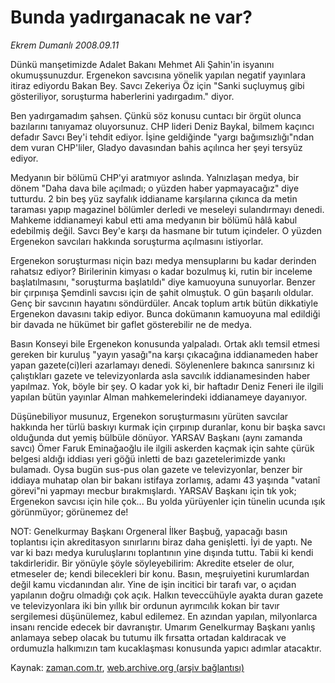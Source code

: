 # Bunda yadırganacak ne var?

*Ekrem Dumanlı 2008.09.11*

<tr><td class="metin" colspan="2" style="padding-top: 20px; padding-left: 5px; padding-right: 10px;">Dünkü manşetimizde Adalet Bakanı Mehmet Ali Şahin'in isyanını okumuşsunuzdur. Ergenekon savcısına yönelik yapılan negatif yayınlara itiraz ediyordu Bakan Bey. Savcı Zekeriya Öz için "Sanki suçluymuş gibi gösteriliyor, soruşturma haberlerini yadırgadım." diyor.</td></tr><tr><td class="metin" colspan="2" style="padding-top: 20px; padding-left: 5px; padding-right: 10px;"><p>Ben yadırgamadım şahsen. Çünkü söz konusu cuntacı bir örgüt olunca bazılarını tanıyamaz oluyorsunuz. CHP lideri Deniz Baykal, bilmem kaçıncı defadır Savcı Bey'i tehdit ediyor. İşine geldiğinde "yargı bağımsızlığı"ndan dem vuran CHP'liler, Gladyo davasından bahis açılınca her şeyi tersyüz ediyor. 
<p>Medyanın bir bölümü CHP'yi aratmıyor aslında. Yalnızlaşan medya, bir dönem "Daha dava bile açılmadı; o yüzden haber yapmayacağız" diye tutturdu. 2 bin beş yüz sayfalık iddianame karşılarına çıkınca da metin taraması yapıp magazinel bölümler derledi ve meseleyi sulandırmayı denedi. Mahkeme iddianameyi kabul etti ama medyanın bir bölümü hâlâ kabul edebilmiş değil. Savcı Bey'e karşı da hasmane bir tutum içindeler. O yüzden Ergenekon savcıları hakkında soruşturma açılmasını istiyorlar.
<p>Ergenekon soruşturması niçin bazı medya mensuplarını bu kadar derinden rahatsız ediyor? Birilerinin kimyası o kadar bozulmuş ki, rutin bir inceleme başlatılmasını, "soruşturma başlatıldı" diye kamuoyuna sunuyorlar. Benzer bir çırpınışa Şemdinli savcısı için de şahit olmuştuk. O gün başarılı oldular. Genç bir savcının hayatını söndürdüler. Ancak toplum artık bütün dikkatiyle Ergenekon davasını takip ediyor. Bunca dokümanın kamuoyuna mal edildiği bir davada ne hükümet bir gaflet gösterebilir ne de medya.
<p>Basın Konseyi bile Ergenekon konusunda yalpaladı. Ortak aklı temsil etmesi gereken bir kuruluş "yayın yasağı"na karşı çıkacağına iddianameden haber yapan gazete(ci)leri azarlamayı denedi. Söylenenlere bakınca sanırsınız ki çalıştıkları gazete ve televizyonlarda asla savcılık iddianamesinden haber yapılmaz. Yok, böyle bir şey. O kadar yok ki, bir haftadır Deniz Feneri ile ilgili yapılan bütün yayınlar Alman mahkemelerindeki iddianameye dayanıyor.
<p>Düşünebiliyor musunuz, Ergenekon soruşturmasını yürüten savcılar hakkında her türlü baskıyı kurmak için çırpınıp duranlar, konu bir başka savcı olduğunda dut yemiş bülbüle dönüyor. YARSAV Başkanı (aynı zamanda savcı) Ömer Faruk Eminağaoğlu ile ilgili askerden kaçmak için sahte çürük belgesi aldığı iddiası yeri göğü inletti de bazı gazetelerimizde yankı bulamadı. Oysa bugün sus-pus olan gazete ve televizyonlar, benzer bir iddiaya muhatap olan bir bakanı istifaya zorlamış, adamı 43 yaşında "vatanî görevi"ni yapmayı mecbur bırakmışlardı. YARSAV Başkanı için tık yok; Ergenekon savcısı için hile çok... Bu yolda yürüyenler için tünelin ucunda ışık görünmüyor; görünemez de!
<p>NOT: Genelkurmay Başkanı Orgeneral İlker Başbuğ, yapacağı basın toplantısı için akreditasyon sınırlarını biraz daha genişletti. İyi de yaptı. Ne var ki bazı medya kuruluşlarını toplantının yine dışında tuttu. Tabii ki kendi takdirleridir. Bir yönüyle şöyle söyleyebilirim: Akredite etseler de olur, etmeseler de; kendi bilecekleri bir konu. Basın, meşruiyetini kurumlardan değil kamu vicdanından alır. Yine de işin incitici bir tarafı var, o açıdan yapılanın doğru olmadığı çok açık. Halkın teveccühüyle ayakta duran gazete ve televizyonlara iki bin yıllık bir ordunun ayrımcılık kokan bir tavır sergilemesi düşünülemez, kabul edilemez. En azından yapılan, milyonlarca insanı rencide edecek bir davranıştır. Umarım Genelkurmay Başkanı yanlış anlamaya sebep olacak bu tutumu ilk fırsatta ortadan kaldıracak ve ordumuzla halkımızın tam kucaklaşması konusunda yapıcı adımlar atacaktır.<br/></p></p></p></p></p></p></td></tr>

Kaynak: [zaman.com.tr](http://zaman.com.tr/yazar.do?yazino=736702), [web.archive.org (arşiv bağlantısı)](http://web.archive.org/web/20080914015715/http://www.zaman.com.tr:80/yazar.do?yazino=736702)
